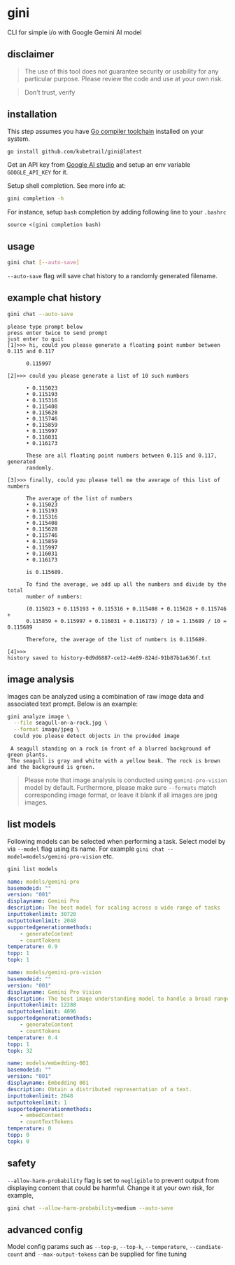 # gini
CLI for simple i/o with Google Gemini AI model

## disclaimer
> The use of this tool does not guarantee security or usability for any
> particular purpose. Please review the code and use at your own risk.

> Don't trust, verify

## installation
This step assumes you have [Go compiler toolchain](https://go.dev/dl/)
installed on your system.

```bash
go install github.com/kubetrail/gini@latest
```

Get an API key from [Google AI studio](https://makersuite.google.com/app/apikey)
and setup an env variable `GOOGLE_API_KEY` for it.

Setup shell completion. See more info at:
```bash
gini completion -h
```

For instance, setup `bash` completion by adding following line to your `.bashrc`
```text
source <(gini completion bash)
```

## usage
```bash
gini chat [--auto-save]
```
`--auto-save` flag will save chat history to a randomly generated filename.

## example chat history

```bash
gini chat --auto-save
```
```text
please type prompt below
press enter twice to send prompt
just enter to quit
[1]>>> hi, could you please generate a floating point number between 0.115 and 0.117

      0.115997                     

[2]>>> could you please generate a list of 10 such numbers

      • 0.115023                   
      • 0.115193
      • 0.115316
      • 0.115408
      • 0.115628
      • 0.115746
      • 0.115859
      • 0.115997
      • 0.116031
      • 0.116173

      These are all floating point numbers between 0.115 and 0.117, generated
      randomly.

[3]>>> finally, could you please tell me the average of this list of numbers

      The average of the list of numbers
      • 0.115023
      • 0.115193
      • 0.115316
      • 0.115408
      • 0.115628
      • 0.115746
      • 0.115859
      • 0.115997
      • 0.116031
      • 0.116173

      is 0.115689.

      To find the average, we add up all the numbers and divide by the total
      number of numbers:

      (0.115023 + 0.115193 + 0.115316 + 0.115408 + 0.115628 + 0.115746 +
      0.115859 + 0.115997 + 0.116031 + 0.116173) / 10 = 1.15689 / 10 = 0.115689

      Therefore, the average of the list of numbers is 0.115689.

[4]>>> 
history saved to history-0d9d6887-ce12-4e89-824d-91b87b1a636f.txt
```

## image analysis
Images can be analyzed using a combination of raw image data and associated text prompt.
Below is an example:
```bash
gini analyze image \
  --file seagull-on-a-rock.jpg \
  --format image/jpeg \
  could you please detect objects in the provided image
```
```text
 A seagull standing on a rock in front of a blurred background of green plants.
 The seagull is gray and white with a yellow beak. The rock is brown and the background is green.
```

> Please note that image analysis is conducted using `gemini-pro-vision` model by default.
> Furthermore, please make sure `--formats` match corresponding image format, or leave it
> blank if all images are jpeg images.

## list models
Following models can be selected when performing a task. Select model by via
`--model` flag using its name. For example `gini chat --model=models/gemini-pro-vision` etc.

```bash
gini list models
```
```yaml
name: models/gemini-pro
basemodeid: ""
version: "001"
displayname: Gemini Pro
description: The best model for scaling across a wide range of tasks
inputtokenlimit: 30720
outputtokenlimit: 2048
supportedgenerationmethods:
    - generateContent
    - countTokens
temperature: 0.9
topp: 1
topk: 1
```
```yaml
name: models/gemini-pro-vision
basemodeid: ""
version: "001"
displayname: Gemini Pro Vision
description: The best image understanding model to handle a broad range of applications
inputtokenlimit: 12288
outputtokenlimit: 4096
supportedgenerationmethods:
    - generateContent
    - countTokens
temperature: 0.4
topp: 1
topk: 32
```
```yaml
name: models/embedding-001
basemodeid: ""
version: "001"
displayname: Embedding 001
description: Obtain a distributed representation of a text.
inputtokenlimit: 2048
outputtokenlimit: 1
supportedgenerationmethods:
    - embedContent
    - countTextTokens
temperature: 0
topp: 0
topk: 0
```
## safety
`--allow-harm-probability` flag is set to `negligible` to prevent output from
displaying content that could be harmful. Change it at your own risk, for example,
```bash
gini chat --allow-harm-probability=medium --auto-save
```

## advanced config
Model config params such as `--top-p`, `--top-k`, `--temperature`, `--candiate-count` and 
`--max-output-tokens` can be supplied for fine tuning
